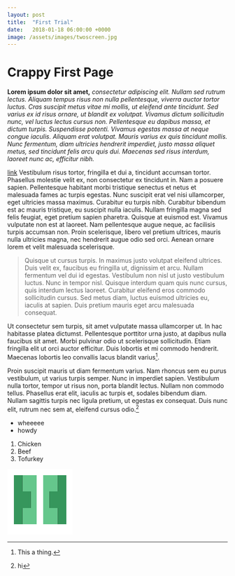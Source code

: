 ```yaml
---
layout: post
title:  "First Trial"
date:   2018-01-18 06:00:00 +0000
image: /assets/images/twoscreen.jpg
---
```


# Crappy First Page
**Lorem ipsum dolor sit amet,** _consectetur adipiscing elit. Nullam sed rutrum lectus. Aliquam tempus risus non nulla pellentesque, viverra auctor tortor luctus. Cras suscipit metus vitae mi mollis, ut eleifend ante tincidunt. Sed varius ex id risus ornare, ut blandit ex volutpat. Vivamus dictum sollicitudin nunc, vel luctus lectus cursus non. Pellentesque eu dapibus massa, et dictum turpis. Suspendisse potenti. Vivamus egestas massa at neque congue iaculis. Aliquam erat volutpat. Mauris varius ex quis tincidunt mollis. Nunc fermentum, diam ultricies hendrerit imperdiet, justo massa aliquet metus, sed tincidunt felis arcu quis dui. Maecenas sed risus interdum, laoreet nunc ac, efficitur nibh._

[link](http://www.google.com)
Vestibulum risus tortor, fringilla et dui a, tincidunt accumsan tortor. Phasellus molestie velit ex, non consectetur ex tincidunt in. Nam a posuere sapien. Pellentesque habitant morbi tristique senectus et netus et malesuada fames ac turpis egestas. Nunc suscipit erat vel nisi ullamcorper, eget ultricies massa maximus. Curabitur eu turpis nibh. Curabitur bibendum est ac mauris tristique, eu suscipit nulla iaculis. Nullam fringilla magna sed felis feugiat, eget pretium sapien pharetra. Quisque at euismod est. Vivamus vulputate non est at laoreet. Nam pellentesque augue neque, ac facilisis turpis accumsan non. Proin scelerisque, libero vel pretium ultrices, mauris nulla ultricies magna, nec hendrerit augue odio sed orci. Aenean ornare lorem et velit malesuada scelerisque.

>Quisque ut cursus turpis. In maximus justo volutpat eleifend ultrices. Duis velit ex, faucibus eu fringilla ut, dignissim et arcu. Nullam fermentum vel dui id egestas. Vestibulum non nisl ut justo vestibulum luctus. Nunc in tempor nisl. Quisque interdum quam quis nunc cursus, quis interdum lectus laoreet. Curabitur eleifend eros commodo sollicitudin cursus. Sed metus diam, luctus euismod ultricies eu, iaculis at sapien. Duis pretium mauris eget arcu malesuada consequat.

Ut consectetur sem turpis, sit amet vulputate massa ullamcorper ut. In hac habitasse platea dictumst. Pellentesque porttitor urna justo, at dapibus nulla faucibus sit amet. Morbi pulvinar odio ut scelerisque sollicitudin. Etiam fringilla elit ut orci auctor efficitur. Duis lobortis et mi commodo hendrerit. Maecenas lobortis leo convallis lacus blandit varius[^1].

Proin suscipit mauris ut diam fermentum varius. Nam rhoncus sem eu purus vestibulum, ut varius turpis semper. Nunc in imperdiet sapien. Vestibulum nulla tortor, tempor ut risus non, porta blandit lectus. Nullam non commodo tellus. Phasellus erat elit, iaculis ac turpis et, sodales bibendum diam. Nullam sagittis turpis nec ligula pretium, ut egestas ex consequat. Duis nunc elit, rutrum nec sem at, eleifend cursus odio.[^2]

* wheeeee
* howdy
1. Chicken
2. Beef
3. Tofurkey

![word](../images/halve.png)

[^1]: This a thing.
[^2]: hi
